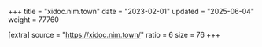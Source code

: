 +++
title = "xidoc.nim.town"
date = "2023-02-01"
updated = "2025-06-04"
weight = 77760

[extra]
source = "https://xidoc.nim.town/"
ratio = 6
size = 76
+++
